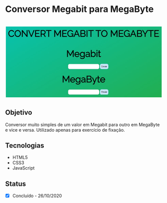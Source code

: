 # Conversor Megabit para MegaByte

<h1 align="center">
  <img alt="Conversor" title="Conversor" src="./app.jpg" width="500px"/>
</h1>
 
## Objetivo
Conversor muito simples de um valor em Megabit para outro em MegaByte e vice e versa. Utilizado apenas para exercício de fixação.

## Tecnologias
- HTML5
- CSS3
- JavaScript

## Status
- [x] Concluído - 26/10/2020
